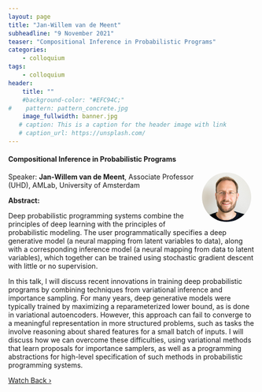 ```yaml
---
layout: page
title: "Jan-Willem van de Meent"
subheadline: "9 November 2021"
teaser: "Compositional Inference in Probabilistic Programs"
categories:
    - colloquium
tags:
    - colloquium
header:
    title: ""
    #background-color: "#EFC94C;"
#    pattern: pattern_concrete.jpg
    image_fullwidth: banner.jpg
   # caption: This is a caption for the header image with link
   # caption_url: https://unsplash.com/
---
```



#### Compositional Inference in Probabilistic Programs 

 <img src="../../members/JanWillemVanDeMeent.jpeg"
     alt="JanWillem"
     width="100"
     style="float: right; margin-right: 10px; border-radius:50%;" />


Speaker: **Jan-Willem van de Meent**, Associate Professor (UHD), AMLab, University of Amsterdam

**Abstract:** <br/>

Deep probabilistic programming systems combine the principles of deep learning with the principles of probabilistic modeling. The user programmatically specifies a deep generative model (a neural mapping from latent variables to data), along with a corresponding inference model (a neural mapping from data to latent variables), which together can be trained using stochastic gradient descent with little or no supervision.

In this talk, I will discuss recent innovations in training deep probabilistic programs by combining techniques from variational inference and importance sampling. For many years, deep generative models were typically trained by maximizing a reparameterized lower bound, as is done in variational autoencoders. However, this approach can fail to converge to a meaningful representation in more structured problems, such as tasks the involve reasoning about shared features for a small batch of inputs. I will discuss how we can overcome these difficulties, using variational methods that learn proposals for importance samplers, as well as a programming abstractions for high-level specification of such methods in probabilistic programming systems.


<a class="radius button small" href="https://drive.google.com/file/d/12QHeLakkguFd9mLA9I2ylcqVeUEyVS2R/view?usp=sharing">Watch Back ›</a>

[1]: https://bereau.group/
[2]: /blog/
[9]: /contact/
[3]:https://github.com/undark-lab/swyft
[4]:https://arxiv.org/abs/2011.13951
[5]:http://www.mathben.com/
[6]:https://pubs.acs.org/doi/10.1021/acs.jctc.0c00981
[7]:https://github.com/Ensing-Laboratory/FABULOUS
